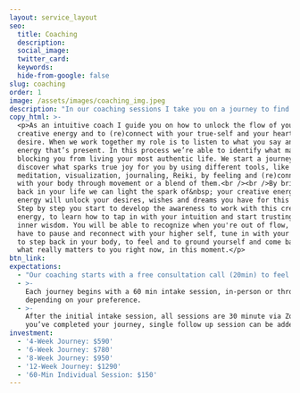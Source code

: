 ```yaml
---
layout: service_layout
seo:
  title: Coaching
  description:
  social_image:
  twitter_card:
  keywords:
  hide-from-google: false
slug: coaching
order: 1
image: /assets/images/coaching_img.jpeg
description: "In our coaching sessions I take you on a journey to find your way back home to yourself. To (re)find the joy that will activate the flow of your creative energy so you can feel and tap into what really matters to you. I will guide you on how to recognize when you’re out of flow and give you the tools on how you can reconnect and come\_ back to living in flow so you can start creating your most authentic life.\n"
copy_html: >-
  <p>As an intuitive coach I guide you on how to unlock the flow of your
  creative energy and to (re)connect with your true-self and your heart's
  desire. When we work together my role is to listen to what you say and to the
  energy that’s present. In this process we’re able to identify what may be
  blocking you from living your most authentic life. We start a journey to
  discover what sparks true joy for you by using different tools, like
  meditation, visualization, journaling, Reiki, by feeling and (re)connecting
  with your body through movement or a blend of them.<br /><br />By bringing joy
  back in your life we can light the spark of&nbsp; your creative energy. This
  energy will unlock your desires, wishes and dreams you have for this life.
  Step by step you start to develop the awareness to work with this creative
  energy, to learn how to tap in with your intuition and start trusting your
  inner wisdom. You will be able to recognize when you're out of flow, when you
  have to pause and reconnect with your higher self, tune in with your breath,
  to step back in your body, to feel and to ground yourself and come back to
  what really matters to you right now, in this moment.</p>
btn_link:
expectations:
  - "Our coaching starts with a free consultation call (20min) to feel if we’re a match and to discuss which journey will fit your needs.\_"
  - >-
    Each journey begins with a 60 min intake session, in-person or through Zoom
    depending on your preference.
  - >-
    After the initial intake session, all sessions are 30 minute via Zoom. Once
    you’ve completed your journey, single follow up session can be added.
investment:
  - '4-Week Journey: $590'
  - '6-Week Journey: $780'
  - '8-Week Journey: $950'
  - '12-Week Journey: $1290'
  - '60-Min Individual Session: $150'
---
```

